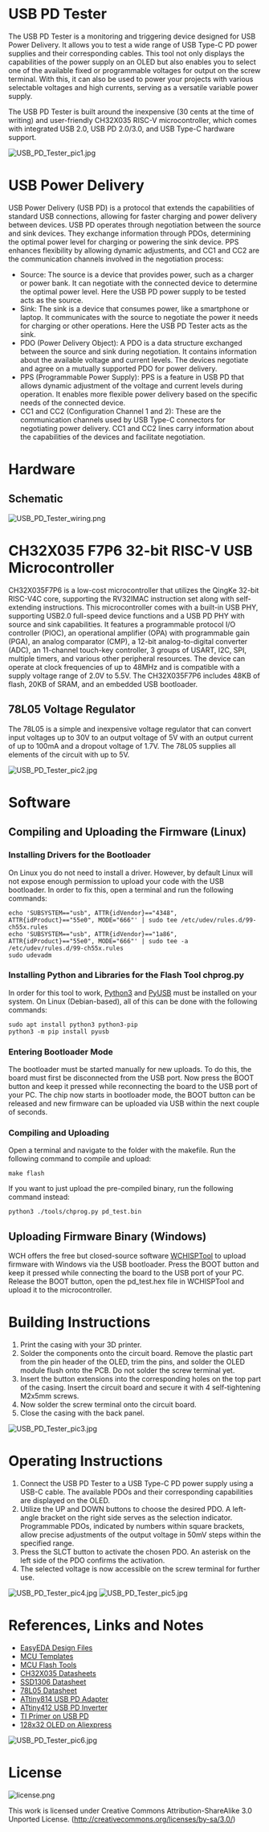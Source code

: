 # USB PD Tester
The USB PD Tester is a monitoring and triggering device designed for USB Power Delivery. It allows you to test a wide range of USB Type-C PD power supplies and their corresponding cables. This tool not only displays the capabilities of the power supply on an OLED but also enables you to select one of the available fixed or programmable voltages for output on the screw terminal. With this, it can also be used to power your projects with various selectable voltages and high currents, serving as a versatile variable power supply.

The USB PD Tester is built around the inexpensive (30 cents at the time of writing) and user-friendly CH32X035 RISC-V microcontroller, which comes with integrated USB 2.0, USB PD 2.0/3.0, and USB Type-C hardware support.

![USB_PD_Tester_pic1.jpg](https://raw.githubusercontent.com/wagiminator/CH32X035-USB-PD-Tester/main/documentation/USB_PD_Tester_pic1.jpg)

# USB Power Delivery
USB Power Delivery (USB PD) is a protocol that extends the capabilities of standard USB connections, allowing for faster charging and power delivery between devices. USB PD operates through negotiation between the source and sink devices. They exchange information through PDOs, determining the optimal power level for charging or powering the sink device. PPS enhances flexibility by allowing dynamic adjustments, and CC1 and CC2 are the communication channels involved in the negotiation process:
- Source: The source is a device that provides power, such as a charger or power bank. It can negotiate with the connected device to determine the optimal power level. Here the USB PD power supply to be tested acts as the source.
- Sink: The sink is a device that consumes power, like a smartphone or laptop. It communicates with the source to negotiate the power it needs for charging or other operations. Here the USB PD Tester acts as the sink.
- PDO (Power Delivery Object): A PDO is a data structure exchanged between the source and sink during negotiation. It contains information about the available voltage and current levels. The devices negotiate and agree on a mutually supported PDO for power delivery.
- PPS (Programmable Power Supply): PPS is a feature in USB PD that allows dynamic adjustment of the voltage and current levels during operation. It enables more flexible power delivery based on the specific needs of the connected device.
- CC1 and CC2 (Configuration Channel 1 and 2): These are the communication channels used by USB Type-C connectors for negotiating power delivery. CC1 and CC2 lines carry information about the capabilities of the devices and facilitate negotiation.

# Hardware
## Schematic
![USB_PD_Tester_wiring.png](https://raw.githubusercontent.com/wagiminator/CH32X035-USB-PD-Tester/main/documentation/USB_PD_Tester_wiring.png)

# CH32X035 F7P6 32-bit RISC-V USB Microcontroller
CH32X035F7P6 is a low-cost microcontroller that utilizes the QingKe 32-bit RISC-V4C core, supporting the RV32IMAC instruction set along with self-extending instructions. This microcontroller comes with a built-in USB PHY, supporting USB2.0 full-speed device functions and a USB PD PHY with source and sink capabilities. It features a programmable protocol I/O controller (PIOC), an operational amplifier (OPA) with programmable gain (PGA), an analog comparator (CMP), a 12-bit analog-to-digital converter (ADC), an 11-channel touch-key controller, 3 groups of USART, I2C, SPI, multiple timers, and various other peripheral resources. The device can operate at clock frequencies of up to 48MHz and is compatible with a supply voltage range of 2.0V to 5.5V. The CH32X035F7P6 includes 48KB of flash, 20KB of SRAM, and an embedded USB bootloader.

## 78L05 Voltage Regulator
The 78L05 is a simple and inexpensive voltage regulator that can convert input voltages up to 30V to an output voltage of 5V with an output current of up to 100mA and a dropout voltage of 1.7V. The 78L05 supplies all elements of the circuit with up to 5V.

![USB_PD_Tester_pic2.jpg](https://raw.githubusercontent.com/wagiminator/CH32X035-USB-PD-Tester/main/documentation/USB_PD_Tester_pic2.jpg)

# Software
## Compiling and Uploading the Firmware (Linux)
### Installing Drivers for the Bootloader
On Linux you do not need to install a driver. However, by default Linux will not expose enough permission to upload your code with the USB bootloader. In order to fix this, open a terminal and run the following commands:

```
echo 'SUBSYSTEM=="usb", ATTR{idVendor}=="4348", ATTR{idProduct}=="55e0", MODE="666"' | sudo tee /etc/udev/rules.d/99-ch55x.rules
echo 'SUBSYSTEM=="usb", ATTR{idVendor}=="1a86", ATTR{idProduct}=="55e0", MODE="666"' | sudo tee -a /etc/udev/rules.d/99-ch55x.rules
sudo udevadm
```

### Installing Python and Libraries for the Flash Tool chprog.py
In order for this tool to work, [Python3](https://www.pythontutorial.net/getting-started/install-python/) and [PyUSB](https://github.com/pyusb/pyusb) must be installed on your system. On Linux (Debian-based), all of this can be done with the following commands:

```
sudo apt install python3 python3-pip
python3 -m pip install pyusb
```

### Entering Bootloader Mode
The bootloader must be started manually for new uploads. To do this, the board must first be disconnected from the USB port. Now press the BOOT button and keep it pressed while reconnecting the board to the USB port of your PC. The chip now starts in bootloader mode, the BOOT button can be released and new firmware can be uploaded via USB within the next couple of seconds.

### Compiling and Uploading
Open a terminal and navigate to the folder with the makefile. Run the following command to compile and upload:
```
make flash
```

If you want to just upload the pre-compiled binary, run the following command instead:
```
python3 ./tools/chprog.py pd_test.bin
```

## Uploading Firmware Binary (Windows)
WCH offers the free but closed-source software [WCHISPTool](https://www.wch.cn/downloads/WCHISPTool_Setup_exe.html) to upload firmware with Windows via the USB bootloader. Press the BOOT button and keep it pressed while connecting the board to the USB port of your PC. Release the BOOT button, open the pd_test.hex file in WCHISPTool and upload it to the microcontroller.

# Building Instructions
1. Print the casing with your 3D printer.
2. Solder the components onto the circuit board. Remove the plastic part from the pin header of the OLED, trim the pins, and solder the OLED module flush onto the PCB. Do not solder the screw terminal yet.
3. Insert the button extensions into the corresponding holes on the top part of the casing. Insert the circuit board and secure it with 4 self-tightening M2x5mm screws.
4. Now solder the screw terminal onto the circuit board.
5. Close the casing with the back panel.

![USB_PD_Tester_pic3.jpg](https://raw.githubusercontent.com/wagiminator/CH32X035-USB-PD-Tester/main/documentation/USB_PD_Tester_pic3.jpg)

# Operating Instructions
1. Connect the USB PD Tester to a USB Type-C PD power supply using a USB-C cable. The available PDOs and their corresponding capabilities are displayed on the OLED.
2. Utilize the UP and DOWN buttons to choose the desired PDO. A left-angle bracket on the right side serves as the selection indicator. Programmable PDOs, indicated by numbers within square brackets, allow precise adjustments of the output voltage in 50mV steps within the specified range.
3. Press the SLCT button to activate the chosen PDO. An asterisk on the left side of the PDO confirms the activation.
4. The selected voltage is now accessible on the screw terminal for further use.

![USB_PD_Tester_pic4.jpg](https://raw.githubusercontent.com/wagiminator/CH32X035-USB-PD-Tester/main/documentation/USB_PD_Tester_pic4.jpg)
![USB_PD_Tester_pic5.jpg](https://raw.githubusercontent.com/wagiminator/CH32X035-USB-PD-Tester/main/documentation/USB_PD_Tester_pic5.jpg)

# References, Links and Notes
- [EasyEDA Design Files](https://oshwlab.com/wagiminator)
- [MCU Templates](https://github.com/wagiminator/MCU-Templates)
- [MCU Flash Tools](https://github.com/wagiminator/MCU-Flash-Tools)
- [CH32X035 Datasheets](http://www.wch-ic.com/products/CH32X035.html)
- [SSD1306 Datasheet](https://cdn-shop.adafruit.com/datasheets/SSD1306.pdf)
- [78L05 Datasheet](https://datasheet.lcsc.com/lcsc/2209271730_HX-hengjiaxing-78L05_C5181466.pdf)
- [ATtiny814 USB PD Adapter](https://github.com/wagiminator/ATtiny814-USB-PD-Adapter)
- [ATtiny412 USB PD Inverter](https://github.com/wagiminator/ATtiny412-USB-PD-Inverter)
- [TI Primer on USB PD](https://www.ti.com/lit/wp/slyy109b/slyy109b.pdf)
- [128x32 OLED on Aliexpress](http://aliexpress.com/wholesale?SearchText=128+32+0.91+oled)

![USB_PD_Tester_pic6.jpg](https://raw.githubusercontent.com/wagiminator/CH32X035-USB-PD-Tester/main/documentation/USB_PD_Tester_pic6.jpg)

# License
![license.png](https://i.creativecommons.org/l/by-sa/3.0/88x31.png)

This work is licensed under Creative Commons Attribution-ShareAlike 3.0 Unported License. 
(http://creativecommons.org/licenses/by-sa/3.0/)
